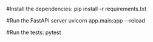 #Install the dependencies:
pip install -r requirements.txt


#Run the FastAPI server
uvicorn app.main:app --reload


#Run the tests:
pytest